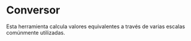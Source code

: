 # Conversor
Esta herramienta calcula valores equivalentes a través de varias escalas comúnmente utilizadas.
